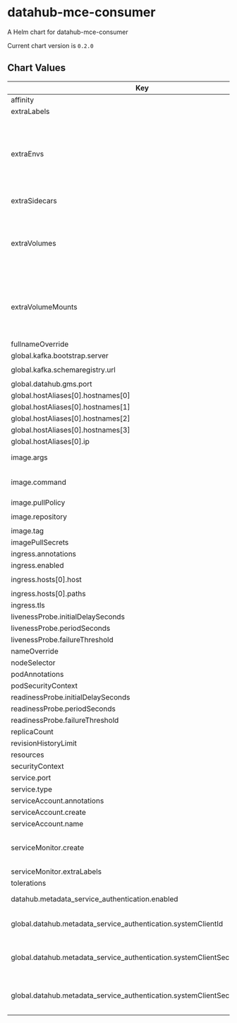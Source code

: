 datahub-mce-consumer
====================
A Helm chart for datahub-mce-consumer

Current chart version is `0.2.0`

## Chart Values

| Key                                                                         | Type                                                                                              | Default                           | Description                                                                                                                                                          |
|-----------------------------------------------------------------------------|---------------------------------------------------------------------------------------------------|-----------------------------------|----------------------------------------------------------------------------------------------------------------------------------------------------------------------|
| affinity                                                                    | object                                                                                            | `{}`                              |                                                                                                                                                                      |
| extraLabels                                                                 | object                                                                                            | `{}`                              | Extra labels for deployment configuration                                                                                                                            |
| extraEnvs                                                                   | Extra [environment variables][] which will be appended to the `env:` definition for the container | `[]`                              |
| extraSidecars                                                               | list                                                                                              | `[]`                              | Add additional sidecar containers to the deployment pod(s)                                                                                                           |
| extraVolumes                                                                | Templatable string of additional `volumes` to be passed to the `tpl` function                     | ""                                |
| extraVolumeMounts                                                           | Templatable string of additional `volumeMounts` to be passed to the `tpl` function                | ""                                |
| fullnameOverride                                                            | string                                                                                            | `""`                              |                                                                                                                                                                      |
| global.kafka.bootstrap.server                                               | string                                                                                            | `"broker:9092"`                   |                                                                                                                                                                      |
| global.kafka.schemaregistry.url                                             | string                                                                                            | `"http://schema-registry:8081"`   |                                                                                                                                                                      |
| global.datahub.gms.port                                                     | string                                                                                            | `"8080"`                          |                                                                                                                                                                      |
| global.hostAliases[0].hostnames[0]                                          | string                                                                                            | `"broker"`                        |                                                                                                                                                                      |
| global.hostAliases[0].hostnames[1]                                          | string                                                                                            | `"mysql"`                         |                                                                                                                                                                      |
| global.hostAliases[0].hostnames[2]                                          | string                                                                                            | `"elasticsearch"`                 |                                                                                                                                                                      |
| global.hostAliases[0].hostnames[3]                                          | string                                                                                            | `"neo4j"`                         |                                                                                                                                                                      |
| global.hostAliases[0].ip                                                    | string                                                                                            | `"192.168.0.104"`                 |                                                                                                                                                                      |
| image.args                                                                  | list                                                                                              | `[]`                              | Override the image's args.  Used to configure custom startup or shutdown behavior                                                                                    |
| image.command                                                               | list                                                                                              | `[]`                              | Override the image's command.  Used to configure custom startup or shutdown behavior                                                                                 |
| image.pullPolicy                                                            | string                                                                                            | `"IfNotPresent"`                  |                                                                                                                                                                      |
| image.repository                                                            | string                                                                                            | `"linkedin/datahub-mce-consumer"` |                                                                                                                                                                      |
| image.tag                                                                   | string                                                                                            | `"head"`                          |                                                                                                                                                                      |
| imagePullSecrets                                                            | list                                                                                              | `[]`                              |                                                                                                                                                                      |
| ingress.annotations                                                         | object                                                                                            | `{}`                              |                                                                                                                                                                      |
| ingress.enabled                                                             | bool                                                                                              | `false`                           |                                                                                                                                                                      |
| ingress.hosts[0].host                                                       | string                                                                                            | `"chart-example.local"`           |                                                                                                                                                                      |
| ingress.hosts[0].paths                                                      | list                                                                                              | `[]`                              |                                                                                                                                                                      |
| ingress.tls                                                                 | list                                                                                              | `[]`                              |                                                                                                                                                                      |
| livenessProbe.initialDelaySeconds                                           | int                                                                                               | `60`                              |                                                                                                                                                                      |
| livenessProbe.periodSeconds                                                 | int                                                                                               | `30`                              |                                                                                                                                                                      |
| livenessProbe.failureThreshold                                              | int                                                                                               | `4`                               |                                                                                                                                                                      |
| nameOverride                                                                | string                                                                                            | `""`                              |                                                                                                                                                                      |
| nodeSelector                                                                | object                                                                                            | `{}`                              |                                                                                                                                                                      |
| podAnnotations                                                              | object                                                                                            | `{}`                              |                                                                                                                                                                      |
| podSecurityContext                                                          | object                                                                                            | `{}`                              |                                                                                                                                                                      |
| readinessProbe.initialDelaySeconds                                          | int                                                                                               | `60`                              |                                                                                                                                                                      |
| readinessProbe.periodSeconds                                                | int                                                                                               | `30`                              |                                                                                                                                                                      |
| readinessProbe.failureThreshold                                             | int                                                                                               | `4`                               |                                                                                                                                                                      |
| replicaCount                                                                | int                                                                                               | `1`                               |                                                                                                                                                                      |
| revisionHistoryLimit                                                        | int                                                                                               | `10`                              |                                                                                                                                                                      |
| resources                                                                   | object                                                                                            | `{}`                              |                                                                                                                                                                      |
| securityContext                                                             | object                                                                                            | `{}`                              |                                                                                                                                                                      |
| service.port                                                                | int                                                                                               | `80`                              |                                                                                                                                                                      |
| service.type                                                                | string                                                                                            | `"ClusterIP"`                     |                                                                                                                                                                      |
| serviceAccount.annotations                                                  | object                                                                                            | `{}`                              |                                                                                                                                                                      |
| serviceAccount.create                                                       | bool                                                                                              | `true`                            |                                                                                                                                                                      |
| serviceAccount.name                                                         | string                                                                                            | `nil`                             |                                                                                                                                                                      |
| serviceMonitor.create                                                       | bool                                                                                              | `false`                           | If set true and `global.datahub.monitoring.enablePrometheus` is set `true` it will create a ServiceMonitor resource                                                  |
| serviceMonitor.extraLabels                                                  | object                                                                                            | `{}`                                                                               |                                                                                                                                                                                                                                   |
| tolerations                                                                 | list                                                                                              | `[]`                              |                                                                                                                                                                      |
| datahub.metadata_service_authentication.enabled                             | bool                                                                                              | `true`                            | Whether Metadata Service Authentication is enabled.                                                                                                                  |
| global.datahub.metadata_service_authentication.systemClientId               | string                                                                                            | `"__datahub_system"`              | The internal system id that is used to communicate with DataHub GMS. Required if metadata_service_authentication is 'true'.                                          |
| global.datahub.metadata_service_authentication.systemClientSecret.secretRef | string                                                                                            | `nil`                             | The reference to a secret containing the internal system secret that is used to communicate with DataHub GMS. Required if metadata_service_authentication is 'true'. |
| global.datahub.metadata_service_authentication.systemClientSecret.secretKey | string                                                                                            | `nil`                             | The key of a secret containing the internal system secret that is used to communicate with DataHub GMS. Required if metadata_service_authentication is 'true'.       |
